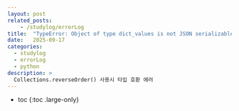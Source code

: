 ```yaml
---
layout: post
related_posts:
    - /studylog/errorLog
title:  "TypeError: Object of type dict_values is not JSON serializable"
date:   2025-09-17
categories:
  - studylog
  - errorLog
  - python
description: >
  Collections.reverseOrder() 사용시 타입 호환 에러
---
```

* toc
{:toc .large-only}